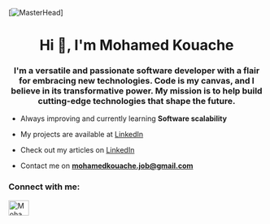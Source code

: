 [![MasterHead](https://drive.google.com/embeddedfolderview?id=1sI9uWNO0PaiOXKduaT6peyUBYAP91iIo)]

<h1 align="center">Hi 👋, I'm Mohamed Kouache</h1>
<h3 align="center">I'm a versatile and passionate software developer with a flair for embracing new technologies. Code is my canvas, and I believe in its transformative power. My mission is to help build cutting-edge technologies that shape the future.</h3>



- Always improving and currently learning **Software scalability**

- My projects are available at [LinkedIn](https://www.linkedin.com/in/mohamed-kouache-2378a022b/details/projects/)

- Check out my articles on [LinkedIn](https://www.linkedin.com/in/mohamed-kouache-2378a022b/recent-activity/articles/)

- Contact me on **mohamedkouache.job@gmail.com**



<h3 align="left">Connect with me:</h3>
<p align="left">
<a href="https://www.linkedin.com/in/mohamed-kouache-2378a022b/" target="blank"><img align="center" src="https://raw.githubusercontent.com/rahuldkjain/github-profile-readme-generator/master/src/images/icons/Social/linked-in-alt.svg" alt="Mohamed Kouache" height="30" width="40" /></a>
</p>
